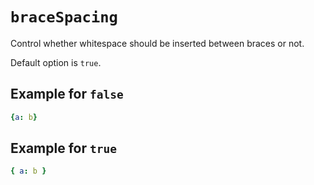 # `braceSpacing`

Control whether whitespace should be inserted between braces or not.

Default option is `true`.

## Example for `false`

```yaml
{a: b}
```

## Example for `true`

```yaml
{ a: b }
```
